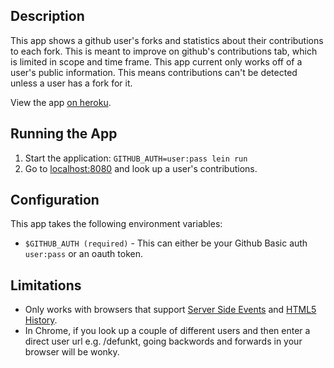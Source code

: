 ## Description

This app shows a github user's forks and statistics about
their contributions to each fork. This is meant to improve on github's
contributions tab, which is limited in scope and time frame.
This app current only works off of a user's public information. This
means contributions can't be detected unless a user has a fork for it.

View the app [on heroku](https://github-contributions.herokuapp.com/).

## Running the App

1. Start the application: `GITHUB_AUTH=user:pass lein run`
2. Go to [localhost:8080](http://localhost:8080/) and look up a user's contributions.

## Configuration

This app takes the following environment variables:
* `$GITHUB_AUTH (required)` - This can either be your Github Basic auth
  `user:pass` or an oauth token.

## Limitations

* Only works with browsers that support [Server Side Events](http://caniuse.com/#feat=eventsource) and [HTML5 History](http://caniuse.com/#feat=history).
* In Chrome, if you look up a couple of different users and then enter
  a direct user url e.g. /defunkt, going backwords and forwards in
  your browser will be wonky.
